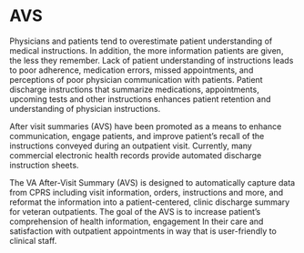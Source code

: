 AVS
===

Physicians and patients tend to overestimate patient understanding of medical instructions.  In addition, the more information patients are given, the less they remember.   Lack of patient understanding of instructions leads to poor adherence, medication errors, missed appointments, and perceptions of poor physician communication with patients. Patient discharge instructions that summarize medications, appointments, upcoming tests and other instructions enhances patient retention and understanding of physician instructions.


After visit summaries (AVS) have been promoted as a means to enhance communication, engage patients, and improve patient’s recall of the instructions conveyed during an outpatient visit.  Currently, many commercial electronic health records provide automated discharge instruction sheets. 


The VA After-Visit Summary (AVS) is designed to automatically capture data from CPRS including visit information, orders, instructions and more, and reformat the information into a patient-centered, clinic discharge summary for veteran outpatients.  The goal of the AVS is to increase patient’s comprehension of health information, engagement In their care and satisfaction with outpatient appointments in way that is user-friendly to clinical staff.  
